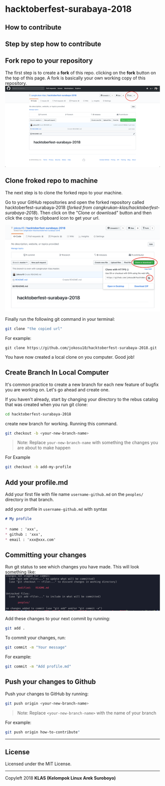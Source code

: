 # hacktoberfest-surabaya-2018

## How to contribute

## Step by step how to contribute

## Fork repo to your repository

The first step is to create a **fork** of this repo. clicking on the **fork** button on the top of this page. A fork is basically your own working copy of this repository.
![Forking the repo](.github/fork.png)

## Clone froked repo to machine

The next step is to clone the forked repo to your machine.

Go to your GitHub repositories and open the forked repository called hacktoberfest-surabaya-2018 (_forked from cangkrukan-klas/hacktoberfest-surabaya-2018_). Then click on the "Clone or download" button and then click the copy to clipboard icon to get your url.

![Clone from forking repo](.github/clone.png)

Finally run the following git command in your terminal:

```sh
git clone "the copied url"
```

For example:

```
git clone https://github.com/jokosu10/hacktoberfest-surabaya-2018.git
```

You have now created a local clone on you computer. Good job!

## Create Branch In Local Computer

It's common practice to create a new branch for each new feature of bugfix you are working on. Let's go ahead and create one.

If you haven't already, start by changing your directory to the rebus catalog that was created when you run git clone:

```sh
cd hacktoberfest-surabaya-2018
```

create new branch for working. Running this command.

```sh
git checkout -b <your-new-branch-name>
```

> Note: Replace `your-new-branch-name` with something the changes you are about to make happen

For Example

```sh
git checkout -b add-my-profile
```

## Add your profile.md

Add your first file with file name `username-github.md` on the `peoples/` directory in that branch.

add your profile in `username-github.md` with syntax

```md
# My profile

* name : 'xxx',
* github : 'xxx',
* email : 'xxx@xxx.com'
```

## Committing your changes

Run git status to see which changes you have made. This will look something like:
![Git Status](.github/git-status.png)

Add these changes to your next commit by running:

```sh
git add .
```

To commit your changes, run:

```sh
git commit -m "Your message"
```

For example:

```sh
git commit -m "Add profile.md"
```

## Push your changes to Github

Push your changes to GitHub by running:

```sh
git push origin <your-new-branch-name>
```

> Note: Replace `<your-new-branch-name>` with the name of your branch

For example:

```sh
git push origin how-to-contribute"
```

-----

## License

Licensed under the MIT License.

-----

Copyleft 2018 **KLAS (Kelompok Linux Arek Suroboyo)**